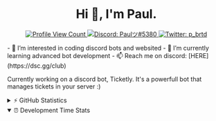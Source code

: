 <h1 align="center">Hi 👋, I'm Paul.</h1>

<p align="center">
  <a href="https://github.com/paul-brtd">
    <img src="https://komarev.com/ghpvc/?username=paul-brtd&style=flat-square&label=Profile%20Views&logo=github" alt="Profile View Count"/>
  </a>
  <a href="https://discord.com/users/744825560034705508">
    <img src="https://img.shields.io/badge/Paulツ%235380-%237289da?logo=discord&style=flat-square" alt="Discord: Paulツ#5380"/>
  </a>
  <a href="https://twitter.com/p_brtd">
    <img src="https://img.shields.io/badge/Twitter-p_brtd-%231DA1F2?logo=twitter&style=flat-square" alt="Twitter: p_brtd"/>
  </a>
</p>
- 👀 I’m interested in coding discord bots and websited
- 🌱 I’m currently learning advanced bot development
- 📫 Reach me on discord: [HERE](https://dsc.gg/club)

Currently working on a discord bot, Ticketly. It's a powerfull bot that manages tickets in your server :)

<details>
  <summary>⚡ GitHub Statistics</summary> 
  <img src="https://github-readme-stats.vercel.app/api/top-langs/?username=paul-brtd&layout=compact&theme=tokyonight" />
  <img src="https://github-readme-stats.vercel.app/api?username=paul-brtd&count_private=true&show_icons=true&theme=tokyonight" />
  <img src="https://github-profile-trophy.vercel.app/?username=paul-brtd&theme=dracula" />
</details>


<details open>
  <summary>⏰ Development Time Stats</summary>
<!--START_SECTION:waka-->
<!--END_SECTION:waka-->
</details>
